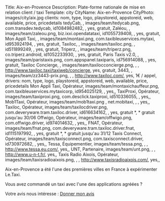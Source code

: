 Title: Aix-en-Provence
Description: Plate-forme nationale de mise en relation client / taxi
Template: city
CityName: Aix-en-Provence
CityPhoto: images/city/aix.jpg
clients: nom, type, logo, playstoreid, appstoreid, web, available, price, pricedetails
     tedyCab, , images/team/tedycab.png, com.transdev.tedycab, id1084982482, , yes, gratuit,
     Zaléou, , images/team/zaleou.png, biz.ixxi.opendatataxi, id1055739408, , yes, gratuit,
     Mon Appli Taxi, , images/team/montaxi.png, com.taxibleuservices.mytaxi, id953924194, , yes, gratuit,
     Taxiloc, , images/team/taxiloc.png, , id511899249, , yes, gratuit,
     Triperz, , images/team/triperz.png, co.triperz.android, id1052233930, , yes, gratuit,
     Paris Taxis v2.0, , images/team/paristaxis.png, com.appspanel.taxiparis, id756914088, , yes, gratuit,
     Taxiloc Concierge, , images/team/taxilocconcierge.png, , , http://www.taxiloc.taxi/taxiweb/concierge, yes, gratuit,
     3443, , images/team/zz3443-prix.png, , , http://www.taxiloc.com/, yes, 1€ / appel,
drivers: nom, type, logo, playstoreid, appstoreid, web, available, price, pricedetails
     Mon Appli Taxi, Opérateur, images/team/montaxichauffeur.png, com.taxibleuservices.mytaxicorp, id954025129, , yes,,
     TaxiProxi, Opérateur, images/team/taxiproxi.png, com.desclick.taxiproxi, id510336055, , yes,,
     Mob1Taxi, Opérateur, images/team/mob1taxi.png , net.mobitaxi, , , yes,,
     Taxiloc, Opérateur, images/team/taxilocdriver.png, com.deveryware.tram.taxiloc.driver, id616634162, , yes, gratuit *, * gratuit jusqu'au 30/06
     Offwigo, Opérateur, images/team/offwigo.png, com.offwigo.driver, id974014632, , yes,,
     FNAT, Opérateur, images/team/fnat.png, com.deveryware.tram.taxiloc.driver.fnat, id1115197992, , yes, gratuit *, * gratuit jusqu'au 31/12
     Taxis Connect, Opérateur, images/team/taxisconnect.png, com.taxisconnect.driver, id730972682, , yes,,
     Tessa, Équipementier, images/team/tessa.png, , , http://www.tessa.eu.com/, yes,,
     UNT, Partenaire, images/team/unt.png, , , http://www.u-n-t.fr/, yes,,
     Taxis Radio Aixois, Opérateur, images/team/taxisradioaixois.png, , , http://www.taxisradioaixois.com/, yes,,

Aix-en-Provence a été l'une des premières villes en France à expérimenter Le.Taxi.

Vous avez commandé un taxi avec l'une des applications agréées ? 

Votre avis nous intéresse : <a href="https://docs.google.com/forms/d/19ZuQSpQ5vcIq4DQdo-Fohlg25N_7io-9cpoXGFPAmzM/viewform" class="button">
<span><i class="fa fa-thumbs-up"></i></span>Donner mon avis</a>
